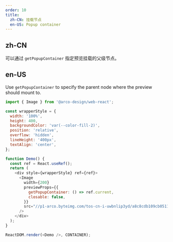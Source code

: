 ```yaml
---
order: 10
title:
  zh-CN: 挂载节点
  en-US: Popup container
---
```


## zh-CN

可以通过 `getPopupContainer` 指定预览挂载的父级节点。

## en-US

Use `getPopupContainer` to specify the parent node where the preview should mount to.

```js
import { Image } from '@arco-design/web-react';

const wrapperStyle = {
  width: '100%',
  height: 400,
  backgroundColor: 'var(--color-fill-2)',
  position: 'relative',
  overflow: 'hidden',
  lineHeight: '400px',
  textAlign: 'center',
};

function Demo() {
  const ref = React.useRef();
  return (
    <div style={wrapperStyle} ref={ref}>
      <Image
        width={200}
        previewProps={{
          getPopupContainer: () => ref.current,
          closable: false,
        }}
        src="//p1-arco.byteimg.com/tos-cn-i-uwbnlip3yd/a8c8cdb109cb051163646151a4a5083b.png~tplv-uwbnlip3yd-webp.webp"
      />
    </div>
  );
}

ReactDOM.render(<Demo />, CONTAINER);
```
